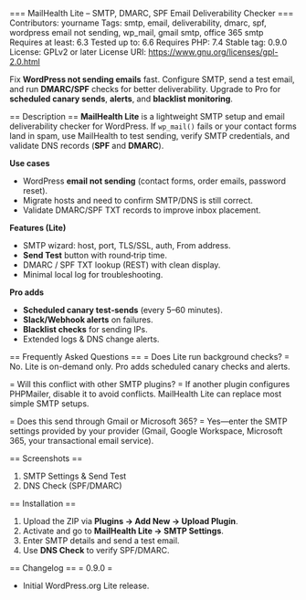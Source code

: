=== MailHealth Lite – SMTP, DMARC, SPF Email Deliverability Checker ===
Contributors: yourname
Tags: smtp, email, deliverability, dmarc, spf, wordpress email not sending, wp_mail, gmail smtp, office 365 smtp
Requires at least: 6.3
Tested up to: 6.6
Requires PHP: 7.4
Stable tag: 0.9.0
License: GPLv2 or later
License URI: https://www.gnu.org/licenses/gpl-2.0.html

Fix **WordPress not sending emails** fast. Configure SMTP, send a test email, and run **DMARC/SPF** checks for better deliverability. Upgrade to Pro for **scheduled canary sends**, **alerts**, and **blacklist monitoring**.

== Description ==
**MailHealth Lite** is a lightweight SMTP setup and email deliverability checker for WordPress. If `wp_mail()` fails or your contact forms land in spam, use MailHealth to test sending, verify SMTP credentials, and validate DNS records (**SPF** and **DMARC**).

**Use cases**
- WordPress **email not sending** (contact forms, order emails, password reset).
- Migrate hosts and need to confirm SMTP/DNS is still correct.
- Validate DMARC/SPF TXT records to improve inbox placement.

**Features (Lite)**
- SMTP wizard: host, port, TLS/SSL, auth, From address.
- **Send Test** button with round‑trip time.
- DMARC / SPF TXT lookup (REST) with clean display.
- Minimal local log for troubleshooting.

**Pro adds**
- **Scheduled canary test‑sends** (every 5–60 minutes).
- **Slack/Webhook alerts** on failures.
- **Blacklist checks** for sending IPs.
- Extended logs & DNS change alerts.

== Frequently Asked Questions ==
= Does Lite run background checks? =
No. Lite is on-demand only. Pro adds scheduled canary checks and alerts.

= Will this conflict with other SMTP plugins? =
If another plugin configures PHPMailer, disable it to avoid conflicts. MailHealth Lite can replace most simple SMTP setups.

= Does this send through Gmail or Microsoft 365? =
Yes—enter the SMTP settings provided by your provider (Gmail, Google Workspace, Microsoft 365, your transactional email service).

== Screenshots ==
1. SMTP Settings & Send Test
2. DNS Check (SPF/DMARC)

== Installation ==
1. Upload the ZIP via **Plugins → Add New → Upload Plugin**.
2. Activate and go to **MailHealth Lite → SMTP Settings**.
3. Enter SMTP details and send a test email.
4. Use **DNS Check** to verify SPF/DMARC.

== Changelog ==
= 0.9.0 =
* Initial WordPress.org Lite release.
